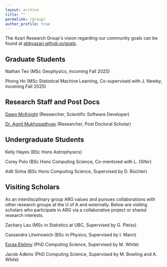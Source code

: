 ```yaml
---
layout: archive
title: ""
permalink: /group/
author_profile: true
---
```


The Azari Research Group's vision regarding our community goals can be found at [abbyazari.github.io/goals](https://abbyazari.github.io/goals).

<!-- 
---

 ARG is actively recruiting! See details on applying at [abbyazari.github.io/join](https://abbyazari.github.io/join).

---
-->

## Graduate Students

Nathan Teo (MSc Geophysics, incoming Fall 2025)

Phong Ho (MSc Statistical Machine Learning, Co-supervised with J. Newby, incoming Fall 2025)

## Research Staff and Post Docs

[Dawn McKnight](https://demcknight.com/) (Researcher, Scientific Software Developer)

[Dr. Agnit Mukhopadhyay](https://scholar.google.com/citations?user=3a4eP-AAAAAJ&hl=en&inst=17001591832933267808) (Researcher, Post Doctoral Scholar)

## Undergraduate Students

Kelly Hayes (BSc Hons Astrophysics)

Corey Polo (BSc Hons Computing Science, Co-mentored with L. Olifer)

Adit Sinha (BSc Hons Computing Science, Supervised by D. Büchler)

## Visiting Scholars

As an interdiscplinary group ARG values and pursues collaborations with other research groups at the U of A and externally. Below are visiting scholars who participate in ARG via a collaborative project or shared research interests.

Zachary Lau (MSc in Statistics at UBC, Supervised by G. Pleiss)

Cassandra Litwinowich (BSc in Physics, Supervised by I. Mann)

[Esraa Elelimy](https://esraaelelimy.github.io/) (PhD Computing Science, Supervised by M. White)

Jacob Adkins (PhD Computing Science, Supervised by M. Bowling and A. White)



